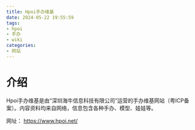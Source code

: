 ```yaml
---
title: Hpoi手办维基
date: 2024-05-22 19:55:59
tags:
- hpoi
- 手办
- wiki
categories:
- 网站
---
```


# 介绍

Hpoi手办维基是由“深圳海牛信息科技有限公司”运营的手办维基网站（粤ICP备案）。内容资料均来自网络，信息包含各种手办、模型、娃娃等。
<!-- more -->
网址： https://www.hpoi.net/
